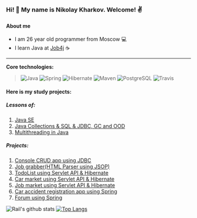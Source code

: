 ### Hi! 👋 My name is Nikolay Kharkov. Welcome! :v:

#### About me

* I am 26 year old programmer from Moscow :computer:
* I learn Java at [Job4j](https://job4j.ru/) :coffee:

-----------
<b>Core technologies:</b>
> ![Java](https://img.shields.io/badge/Java-%3E%3D%208-orange) 
![Spring](https://img.shields.io/badge/Spring-%3E%3D%205.0-green)
![Hibernate](https://img.shields.io/badge/Hibernate-%3E%3D%205.0-yellow)
![Maven](https://img.shields.io/badge/Maven-3-red)
![PostgreSQL](https://img.shields.io/badge/PostgreSQL-%3E%3D%209-blue)
![Travis](https://img.shields.io/badge/Travis-CI-succes)

#### Here is my study projects:
##### Lessons of:
1. [Java SE](https://github.com/NikolayKharkov/job4j_elementary)
2. [Java Collections & SQL & JDBC, GC and OOD](https://github.com/NikolayKharkov/job4j_design)
3. [Multithreading in Java](https://github.com/NikolayKharkov/job4j_threads)
##### Projects:
1. [Console CRUD app using JDBC](https://github.com/NikolayKharkov/job4j_tracker)
2. [Job grabber(HTML Parser using JSOP)](https://github.com/NikolayKharkov/job4j_grabber)
3. [TodoList using Servlet API & Hibernate](https://github.com/NikolayKharkov/job4j_todo)
4. [Car market using Servlet API & Hibernate](https://github.com/NikolayKharkov/job4j_cars)
5. [Job market using Servlet API & Hibernate](https://github.com/NikolayKharkov/job4j_dreamjob)
6. [Car accident registration app using Spring](https://github.com/NikolayKharkov/job4j_car_accident)
7. [Forum using Spring](https://github.com/NikolayKharkov/job4j_forum)

![Rail's github stats](https://github-readme-stats.vercel.app/api?username=NikolayKharkov&hide=stars,prs,issues,contribs)
[![Top Langs](https://github-readme-stats.vercel.app/api/top-langs/?username=NikolayKharkov&layout=compact)](https://github.com/NikolayKharkov/github-readme-stats)

<!--
**NikolayKharkov/NikolayKharkov** is a ✨ _special_ ✨ repository because its `README.md` (this file) appears on your GitHub profile.

Here are some ideas to get you started:

- 🔭 I’m currently working on ...
- 🌱 I’m currently learning ...
- 👯 I’m looking to collaborate on ...
- 🤔 I’m looking for help with ...
- 💬 Ask me about ...
- 📫 How to reach me: ...
- 😄 Pronouns: ...
- ⚡ Fun fact: ...
-->
